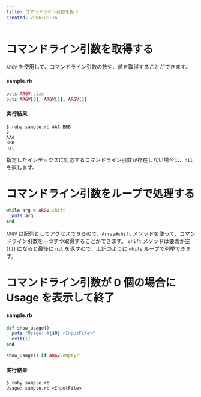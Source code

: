 ```yaml
---
title: コマンドライン引数を扱う
created: 2006-06-16
---
```


コマンドライン引数を取得する
====
`ARGV` を使用して、コマンドライン引数の数や、値を取得することができます。

#### sample.rb
```ruby
puts ARGV.size
puts ARGV[0], ARGV[1], ARGV[2]
```

#### 実行結果
```
$ ruby sample.rb AAA BBB
2
AAA
BBB
nil
```

指定したインデックスに対応するコマンドライン引数が存在しない場合は、`nil` を返します。


コマンドライン引数をループで処理する
====

```ruby
while arg = ARGV.shift
  puts arg
end
```

`ARGV` は配列としてアクセスできるので、`Array#shift` メソッドを使って、コマンドライン引数を一つずつ取得することができます。
`shift` メソッドは要素が空 (`[]`) になると最後に `nil` を返すので、上記のように `while` ループで列挙できます。


コマンドライン引数が 0 個の場合に Usage を表示して終了
====

#### sample.rb
```ruby
def show_usage()
  puts "Usage: #{$0} <InputFile>"
  exit(1)
end

show_usage() if ARGV.empty?
```

#### 実行結果

```
$ ruby sample.rb
Usage: sample.rb <InputFile>
```

